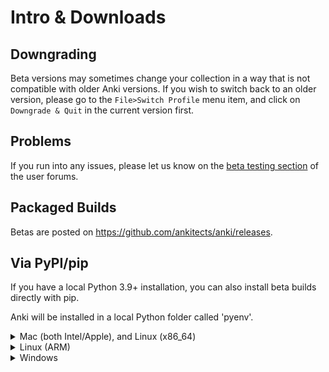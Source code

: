 # Intro & Downloads

## Downgrading

Beta versions may sometimes change your collection in a way that is not
compatible with older Anki versions. If you wish to switch back to an older
version, please go to the `File>Switch Profile` menu item, and click on
`Downgrade & Quit` in the current version first.

## Problems

If you run into any issues, please let us know on the
[beta testing section](https://forums.ankiweb.net/c/beta-testing/) of the user
forums.

## Packaged Builds

Betas are posted on <https://github.com/ankitects/anki/releases>.

## Via PyPI/pip

If you have a local Python 3.9+ installation, you can also install beta builds
directly with pip.

Anki will be installed in a local Python folder called 'pyenv'.

<details>
<summary>Mac (both Intel/Apple), and Linux (x86_64)</summary>

```
$ python3.9 -m venv pyenv
$ pyenv/bin/pip install --upgrade pip
$ pyenv/bin/pip install --upgrade --pre 'aqt[qt6]'
$ pyenv/bin/anki
```

- Repeat the last step if you wish to start the same Anki version again.
- Repeat the last two steps to update to the latest beta and start it.

</details>

<details>
<summary>Linux (ARM)</summary>

As there are no PyQt packages on PyPI for Linux/ARM, you will need to have your
distro's PyQt5 packages already installed. Eg on Debian 11:

```
$ sudo apt install python3-pyqt5.{qtwebengine,qtmultimedia}
```

Or on Fedora:

```
$ sudo dnf install python3-qt5-webengine
```

Then run the following:

```
$ python3.9 -m venv --system-site-packages pyenv
$ pyenv/bin/pip install --upgrade pip
$ pyenv/bin/pip install --upgrade --pre aqt
$ pyenv/bin/anki
```

- Repeat the last step if you wish to start the same Anki version again.
- Repeat the last two steps to update to the latest beta and start it.

</details>

<details>
<summary>Windows</summary>

```
c:\> python -m venv \pyenv
c:\> pyenv\scripts\pip install --upgrade pip
c:\> pyenv\scripts\pip install --upgrade --pre aqt[qt6]
c:\> pyenv\scripts\anki
```

Repeat the last step if you wish to start the same Anki version again. Repeat
the last two steps to update to the latest beta and start it.

</details>
